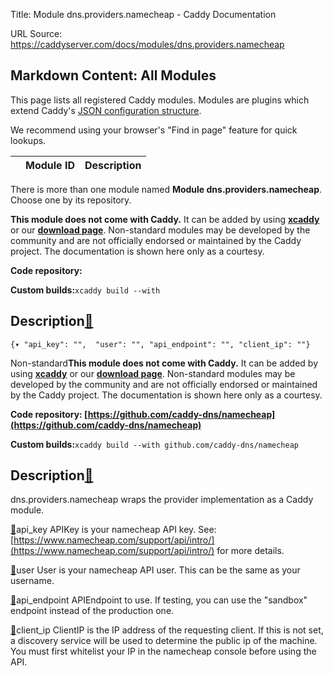Title: Module dns.providers.namecheap - Caddy Documentation

URL Source: https://caddyserver.com/docs/modules/dns.providers.namecheap

Markdown Content:
All Modules
-----------

This page lists all registered Caddy modules. Modules are plugins which extend Caddy's [JSON configuration structure](https://caddyserver.com/docs/json/).

We recommend using your browser's "Find in page" feature for quick lookups.

|  | Module ID | Description |
| --- | --- | --- |

There is more than one module named **Module dns.providers.namecheap**. Choose one by its repository.

**This module does not come with Caddy.** It can be added by using **[xcaddy](https://caddyserver.com/docs/build#xcaddy)** or our **[download page](https://caddyserver.com/download)**. Non-standard modules may be developed by the community and are not officially endorsed or maintained by the Caddy project. The documentation is shown here only as a courtesy.

**Code repository:**

**Custom builds:**`xcaddy build --with`

Description[🔗](https://caddyserver.com/docs/modules/dns.providers.namecheap#docs "Direct link")
------------------------------------------------------------------------------------------------

`{▾	"api_key": "",	"user": "",	"api_endpoint": "",	"client_ip": ""}`

Non-standard**This module does not come with Caddy.** It can be added by using **[xcaddy](https://caddyserver.com/docs/build#xcaddy)** or our **[download page](https://caddyserver.com/download)**. Non-standard modules may be developed by the community and are not officially endorsed or maintained by the Caddy project. The documentation is shown here only as a courtesy.

**Code repository: [https://github.com/caddy-dns/namecheap](https://github.com/caddy-dns/namecheap)**

**Custom builds:**`xcaddy build --with github.com/caddy-dns/namecheap`

Description[🔗](https://caddyserver.com/docs/modules/dns.providers.namecheap#docs "Direct link")
------------------------------------------------------------------------------------------------

dns.providers.namecheap wraps the provider implementation as a Caddy module.

[🔗](https://caddyserver.com/docs/modules/dns.providers.namecheap#api_key)api_key
APIKey is your namecheap API key. See: [https://www.namecheap.com/support/api/intro/](https://www.namecheap.com/support/api/intro/) for more details.

[🔗](https://caddyserver.com/docs/modules/dns.providers.namecheap#user)user
User is your namecheap API user. This can be the same as your username.

[🔗](https://caddyserver.com/docs/modules/dns.providers.namecheap#api_endpoint)api_endpoint
APIEndpoint to use. If testing, you can use the "sandbox" endpoint instead of the production one.

[🔗](https://caddyserver.com/docs/modules/dns.providers.namecheap#client_ip)client_ip
ClientIP is the IP address of the requesting client. If this is not set, a discovery service will be used to determine the public ip of the machine. You must first whitelist your IP in the namecheap console before using the API.
